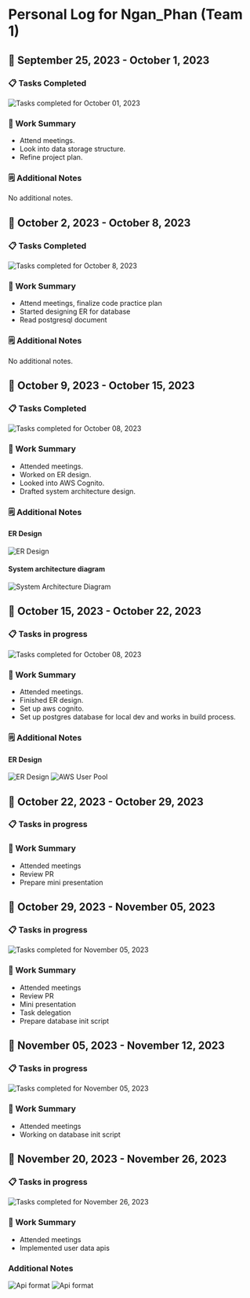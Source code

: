 # Personal Log for Ngan_Phan (Team 1)

## 📅 September 25, 2023 - October 1, 2023

### 📋 Tasks Completed

![Tasks completed for October 01, 2023](./tasks/ngan_phan/week4.png)

### 🎯 Work Summary

- Attend meetings.
- Look into data storage structure.
- Refine project plan.

### 🗒️ Additional Notes

No additional notes.

## 📅 October 2, 2023 - October 8, 2023

### 📋 Tasks Completed

![Tasks completed for October 8, 2023](./tasks/ngan_phan/week5.png)

### 🎯 Work Summary

- Attend meetings, finalize code practice plan
- Started designing ER for database
- Read postgresql document

### 🗒️ Additional Notes

No additional notes.

## 📅 October 9, 2023 - October 15, 2023

### 📋 Tasks Completed

![Tasks completed for October 08, 2023](./tasks/ngan_phan/week6.png)
### 🎯 Work Summary

- Attended meetings.
- Worked on ER design.
- Looked into AWS Cognito.
- Drafted system architecture design.
### 🗒️ Additional Notes
#### ER Design

![ER Design](./tasks/ngan_phan/er_design.png)

#### System architecture diagram

![System Architecture Diagram](./tasks/ngan_phan/system_diagram.png)

## 📅 October 15, 2023 - October 22, 2023

### 📋 Tasks in progress

![Tasks completed for October 08, 2023](./tasks/ngan_phan/week7/week7.png)
### 🎯 Work Summary

- Attended meetings.
- Finished ER design.
- Set up aws cognito.
- Set up postgres database for local dev and works in build process.
### 🗒️ Additional Notes
#### ER Design

![ER Design](./tasks/ngan_phan/week7/final_er_design.png)
![AWS User Pool](./tasks/ngan_phan/week7/aws_user_pool.png)

## 📅 October 22, 2023 - October 29, 2023

### 📋 Tasks in progress

### 🎯 Work Summary

- Attended meetings
- Review PR
- Prepare mini presentation

## 📅 October 29, 2023 - November 05, 2023

### 📋 Tasks in progress

![Tasks completed for November 05, 2023](./tasks/ngan_phan/week9.png)

### 🎯 Work Summary

- Attended meetings
- Review PR
- Mini presentation
- Task delegation
- Prepare database init script

## 📅 November 05, 2023 - November 12, 2023

### 📋 Tasks in progress

![Tasks completed for November 05, 2023](./tasks/ngan_phan/week10.png)

### 🎯 Work Summary

- Attended meetings
- Working on database init script

## 📅 November 20, 2023 - November 26, 2023

### 📋 Tasks in progress

![Tasks completed for November 26, 2023](./tasks/ngan_phan/week12/week12.png)

### 🎯 Work Summary

- Attended meetings
- Implemented user data apis 

### Additional Notes

![Api format](./tasks/ngan_phan/week12/api1.png)
![Api format](./tasks/ngan_phan/week12/api2.png)
